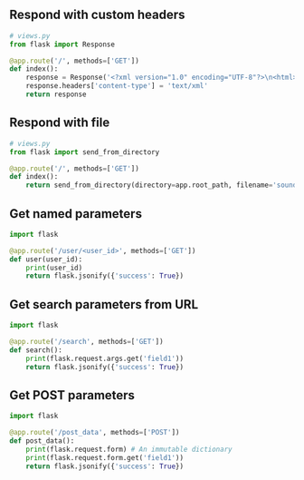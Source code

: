---
---

## Respond with custom headers

```python
# views.py
from flask import Response

@app.route('/', methods=['GET'])
def index():
    response = Response('<?xml version="1.0" encoding="UTF-8"?>\n<html></html>')
    response.headers['content-type'] = 'text/xml'
    return response
```

## Respond with file

```python
# views.py
from flask import send_from_directory

@app.route('/', methods=['GET'])
def index():
    return send_from_directory(directory=app.root_path, filename='sound.mp3')
```

## Get named parameters

```python
import flask

@app.route('/user/<user_id>', methods=['GET'])
def user(user_id):
    print(user_id)
    return flask.jsonify({'success': True})
```

## Get search parameters from URL

```python
import flask

@app.route('/search', methods=['GET'])
def search():
    print(flask.request.args.get('field1'))
    return flask.jsonify({'success': True})
```

## Get POST parameters

```python
import flask

@app.route('/post_data', methods=['POST'])
def post_data():
    print(flask.request.form) # An immutable dictionary
    print(flask.request.form.get('field1'))
    return flask.jsonify({'success': True})
```
